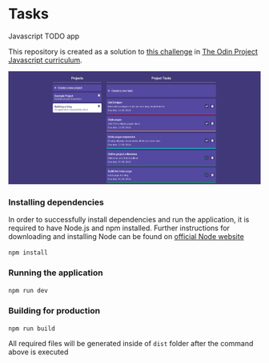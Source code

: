 # Tasks
Javascript TODO app

This repository is created as a solution to [this challenge](https://www.theodinproject.com/courses/javascript/lessons/todo-list) in [The Odin Project Javascript curriculum](https://www.theodinproject.com/courses/javascript).

![screenshot](tasks-screenshot.png)

### Installing dependencies

In order to successfully install dependencies and run the application, it is required to have Node.js and npm installed. Further instructions for downloading and installing Node can be found on [official Node website](https://nodejs.org/en/)

`npm install`

### Running the application

`npm run dev`

### Building for production

`npm run build`

All required files will be generated inside of `dist` folder after the command above is executed